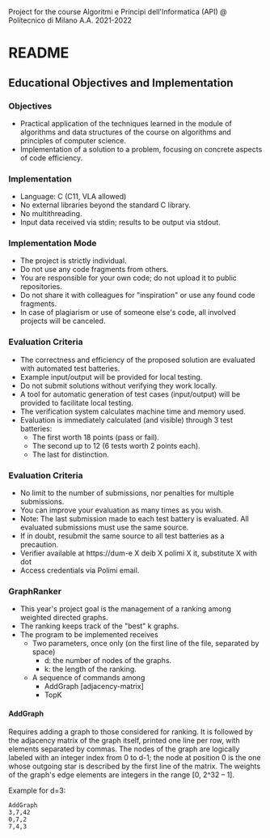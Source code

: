 Project for the course Algoritmi e Principi dell'Informatica (API) @ Politecnico di Milano 
A.A. 2021-2022 

# README

## Educational Objectives and Implementation

### Objectives
- Practical application of the techniques learned in the module of algorithms and data structures of the course on algorithms and principles of computer science.
- Implementation of a solution to a problem, focusing on concrete aspects of code efficiency.

### Implementation
- Language: C (C11, VLA allowed)
- No external libraries beyond the standard C library.
- No multithreading.
- Input data received via stdin; results to be output via stdout.

### Implementation Mode
- The project is strictly individual.
- Do not use any code fragments from others.
- You are responsible for your own code; do not upload it to public repositories.
- Do not share it with colleagues for "inspiration" or use any found code fragments.
- In case of plagiarism or use of someone else's code, all involved projects will be canceled.

### Evaluation Criteria
- The correctness and efficiency of the proposed solution are evaluated with automated test batteries.
- Example input/output will be provided for local testing.
- Do not submit solutions without verifying they work locally.
- A tool for automatic generation of test cases (input/output) will be provided to facilitate local testing.
- The verification system calculates machine time and memory used.
- Evaluation is immediately calculated (and visible) through 3 test batteries:
  - The first worth 18 points (pass or fail).
  - The second up to 12 (6 tests worth 2 points each).
  - The last for distinction.

### Evaluation Criteria
- No limit to the number of submissions, nor penalties for multiple submissions.
- You can improve your evaluation as many times as you wish.
- Note: The last submission made to each test battery is evaluated. All evaluated submissions must use the same source.
- If in doubt, resubmit the same source to all test batteries as a precaution.
- Verifier available at https://dum-e X deib X polimi X it, substitute X with dot
- Access credentials via Polimi email.

### GraphRanker
- This year's project goal is the management of a ranking among weighted directed graphs.
- The ranking keeps track of the "best" k graphs.
- The program to be implemented receives
  - Two parameters, once only (on the first line of the file, separated by space)
    - d: the number of nodes of the graphs.
    - k: the length of the ranking.
  - A sequence of commands among
    - AddGraph [adjacency-matrix]
    - TopK

#### AddGraph
Requires adding a graph to those considered for ranking. It is followed by the adjacency matrix of the graph itself, printed one line per row, with elements separated by commas.
The nodes of the graph are logically labeled with an integer index from 0 to d-1; the node at position 0 is the one whose outgoing star is described by the first line of the matrix.
The weights of the graph's edge elements are integers in the range [0, 2^32 – 1].

Example for d=3:

```
AddGraph
3,7,42
0,7,2
7,4,3
```
